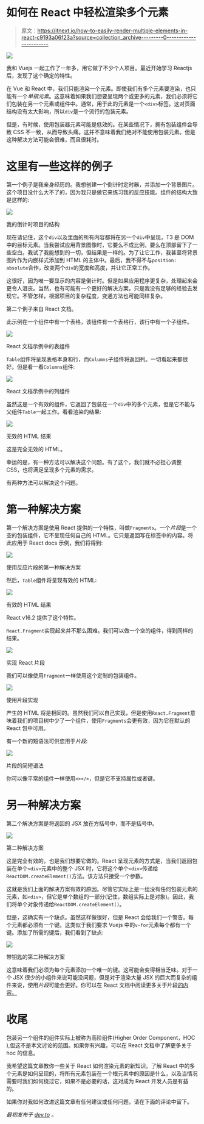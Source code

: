 # 如何在 React 中轻松渲染多个元素

> 原文：<https://itnext.io/how-to-easily-render-multiple-elements-in-react-c9193a06f23a?source=collection_archive---------0----------------------->

![](img/7b7f49d03aa30db6e6a4de4b0f740f2c.png)

我和 Vuejs 一起工作了一年多，用它做了不少个人项目。最近开始学习 Reactjs 后，发现了这个确定的特性。

在 Vue 和 React 中，我们只能渲染一个元素。即使我们有多个元素要渲染，也只能有一个*单根元素*。这意味着如果我们想要呈现两个或更多的元素，我们必须将它们包装在另一个元素或组件中。通常，用于此的元素是一个`<div>`标签。这对页面结构没有太大影响，所以`div`是一个流行的包装元素。

但是，有时候，使用包装器元素可能是低效的。在某些情况下，拥有包装组件会导致 CSS 不一致，从而导致头痛。这并不意味着我们绝对不能使用包装元素。但是这种解决方法可能会很难，而且很耗时。

# 这里有一些这样的例子

第一个例子是我亲身经历的。我想创建一个倒计时定时器，并添加一个背景图片。这个项目没什么大不了的，因为我只是做它来练习我的反应技能。组件的结构大致是这样的:

![](img/63dd276d901f11372b6559e3f1ba2d17.png)

我的倒计时项目的结构

现在请记住，这个`div`以及里面的所有内容都将在另一个`div`中呈现，T3 是 DOM 中的目标元素。当我尝试应用背景图像时，它要么不成比例，要么在顶部留下了一些空白。我试了我能想到的一切，但结果是一样的。为了让它工作，我甚至将背景图片作为内嵌样式添加到 HTML 的主体中。最后，我不得不与`position: absolute`合作，改变两个`div`的宽度和高度，并让它正常工作。

这很好，因为唯一要显示的内容是倒计时。但是如果应用程序更复杂，处理起来会更令人沮丧。当然，也有可能有一个更好的解决方案，只是我没有足够的经验去发现它。不管怎样，根据项目的复杂程度，变通方法也可能同样复杂。

第二个例子来自 React 文档。

此示例在一个组件中有一个表格，该组件有一个表格行，该行中有一个子组件。

![](img/11e0fd2b0f24fe24a364c07d844b4ad5.png)

React 文档示例中的表组件

`Table`组件将呈现表格本身和行，而`Columns`子组件将返回列。一切看起来都很好。但是看一看`Columns`组件:

![](img/378ece82f47569e041f3cd43af4c81ba.png)

React 文档示例中的列组件

虽然这是一个有效的组件，它返回了包装在一个`div`中的多个元素，但是它不能与父组件`Table`一起工作。看看渲染的结果:

![](img/233ac954d0126e7d05db344867b2988a.png)

无效的 HTML 结果

这是完全无效的 HTML。

幸运的是，有一种方法可以解决这个问题。有了这个，我们就不必担心调整 CSS，也将满足呈现多个元素的需求。

有两种方法可以解决这个问题。

# 第一种解决方案

第一个解决方案是使用 React 提供的一个特性，叫做`Fragments`。一个*片段*是一个空的包装组件，它不呈现任何自己的 HTML。它只是返回写在标签中的内容。将此应用于 React docs 示例，我们将得到:

![](img/2c7556aeddd49bbbf7a8fd94ab3aba74.png)

使用反应片段的第一种解决方案

然后，`Table`组件将呈现有效的 HTML:

![](img/5a86fae53628fd3177f6a9b99229ba5a.png)

有效的 HTML 结果

React v16.2 提供了这个特性。

`React.Fragment`实现起来并不那么困难。我们可以做一个空的组件，得到同样的结果。

![](img/b63356bbd01a8a8741f0ce575d62f028.png)

实现 React 片段

我们可以像使用`Fragment`一样使用这个定制的包装组件。

![](img/b4714414b2bb551fef0793b1c9bb5624.png)

使用片段实现

产生的 HTML 将是相同的。虽然我们可以自己实现，但是使用`React.Fragment`意味着我们的项目树中少了一个组件，使用`Fragments`会更有效，因为它在默认的 React 包中可用。

有一个新的短语法可供您用于*片段*:

![](img/bcd3ec9990fb9cc24c5dc00e130bdac4.png)

片段的简短语法

你可以像平常的组件一样使用`<></>`，但是它不支持属性或者键。

# 另一种解决方案

第二个解决方案是将返回的 JSX 放在方括号中，而不是括号中。

![](img/1092763029159d838065079abd70ed60.png)

第二种解决方案

这是完全有效的，也是我们想要它做的。React 呈现元素的方式是，当我们返回包装在单个`<div>`元素中的整个 JSX 时，它将这个单个`<div>`传递给`ReactDOM.createElement()`方法。该方法只接受一个参数。

这就是我们上面的解决方案有效的原因。尽管它实际上是一组没有任何包装元素的元素，如`<div>`，但它是单个数组的一部分(记住，数组实际上是对象)。因此，我们将单个对象传递给`ReactDOM.createElement()`。

但是，这确实有一个缺点。虽然这样做很好，但是 React 会给我们一个警告。每个元素都必须有一个键。这类似于我们要求 Vuejs 中的`v-for`元素每个都有一个键。添加了所需的键后，我们看到了缺点:

![](img/6b3f49bdf089f4060397ae54080fde6b.png)

带钥匙的第二种解决方案

这意味着我们必须为每个元素添加一个唯一的键。这可能会变得相当乏味。对于一个 JSX 很少的小组件来说可能没问题，但是对于渲染大量 JSX 的巨大而复杂的组件来说，使用*片段*可能会更好。你可以在 React 文档中阅读更多关于片段[的内容。](https://reactjs.org/docs/fragments.html)

# 收尾

包装另一个组件的组件实际上被称为高阶组件(Higher Order Component，HOC ),但这不是本文讨论的范围。如果你有兴趣，可以在 React 文档中了解更多关于 hoc 的信息。

我希望这篇文章教你一些关于 React 如何渲染元素的新知识。了解 React 中的多个元素是如何呈现的，将所有元素包装在一个根元素中的原因是什么，以及当情况需要时我们如何绕过它，如果不是必要的话，这对成为 React 开发人员是有益的。

如果你对我如何改进这篇文章有任何建议或任何问题，请在下面的评论中留下。

*最初发布于* [*dev.to*](https://dev.to/napoleon039/how-to-easily-render-multiple-elements-in-react-4020) *。*